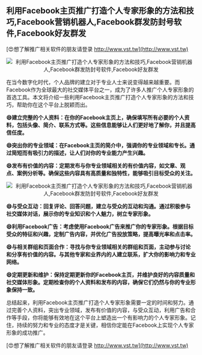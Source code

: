 ## **利用Facebook主页推广打造个人专家形象的方法和技巧,Facebook营销机器人,Facebook群发防封号软件,Facebook好友群发**

[😍想了解推广相关软件的朋友请登录 http://www.vst.tw](http://www.vst.tw)

 <center><img src="https://vst.tw/MP4/tuiguang/png/0.png" alt="利用Facebook主页推广打造个人专家形象的方法和技巧,Facebook营销机器人,Facebook群发防封号软件,Facebook好友群发"></center>

在当今数字化时代，个人品牌的建立对于专业人士来说变得越来越重要。而Facebook作为全球最大的社交媒体平台之一，成为了许多人推广个人专家形象的首选工具。本文将介绍一些利用Facebook主页推广打造个人专家形象的方法和技巧，帮助你在这个平台上脱颖而出。

**😄建立完整的个人资料：在你的Facebook主页上，确保填写所有必要的个人资料，包括头像、简介、联系方式等。这些信息能够让人们更好地了解你，并且提高信任度。**

**😄突出你的专业领域：在Facebook主页的简介中，强调你的专业领域和专长。通过简短而有吸引力的描述，让人们对你的专业能力产生兴趣。**

**😄发布有价值的内容：定期发布与你专业领域相关的有价值内容，如文章、观点、案例分析等。确保这些内容具有高质量和独特性，能够吸引目标受众的关注。**

 <center><img src="https://vst.tw/MP4/tuiguang/png/1.png" alt="利用Facebook主页推广打造个人专家形象的方法和技巧,Facebook营销机器人,Facebook群发防封号软件,Facebook好友群发"></center>

**😄与受众互动：回复评论、回答问题，建立与受众的互动和沟通。通过积极参与社交媒体对话，展示你的专业知识和个人魅力，树立专家形象。**

**😄利用Facebook广告：考虑使用Facebook广告来推广你的专家形象。根据目标受众的特征和兴趣，定制广告内容，并优化广告投放策略，提高曝光率和点击率。**

**😄与相关群组和页面合作：寻找与你专业领域相关的群组和页面，主动参与讨论和分享有价值的内容。与其他专家和业界内的人建立联系，扩大你的影响力和专业网络。**

**😄定期更新和维护：保持定期更新你的Facebook主页，并维护良好的内容质量和社交媒体形象。定期检查你的个人资料和发布的内容，确保它们仍然与你的专业形象保持一致。**

总结起来，利用Facebook主页推广打造个人专家形象需要一定的时间和努力。通过完善个人资料，突出专业领域，发布有价值的内容，与受众互动，利用广告和合作等手段，你将能够有效地在这个平台上塑造出一个有影响力的个人专家形象。记住，持续的努力和专业的态度才是关键，相信你定能在Facebook上实现个人专家形象的成功推广。

[😍想了解推广相关软件的朋友请登录 http://www.vst.tw](http://www.vst.tw)



